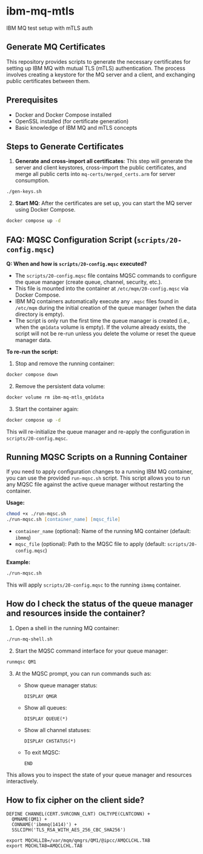 # ibm-mq-mtls
IBM MQ test setup with mTLS auth 


## Generate MQ Certificates
This repository provides scripts to generate the necessary certificates for setting up IBM MQ with mutual TLS (mTLS) authentication. The process involves creating a keystore for the MQ server and a client, and exchanging public certificates between them.

## Prerequisites
- Docker and Docker Compose installed
- OpenSSL installed (for certificate generation)
- Basic knowledge of IBM MQ and mTLS concepts

## Steps to Generate Certificates
1. **Generate and cross-import all certificates**: This step will generate the server and client keystores, cross-import the public certificates, and merge all public certs into `mq-certs/merged_certs.arm` for server consumption.

```bash
./gen-keys.sh
```

2. **Start MQ**: After the certificates are set up, you can start the MQ server using Docker Compose.

```bash
docker compose up -d
```

## FAQ: MQSC Configuration Script (`scripts/20-config.mqsc`)

**Q: When and how is `scripts/20-config.mqsc` executed?**

- The `scripts/20-config.mqsc` file contains MQSC commands to configure the queue manager (create queue, channel, security, etc.).
- This file is mounted into the container at `/etc/mqm/20-config.mqsc` via Docker Compose.
- IBM MQ containers automatically execute any `.mqsc` files found in `/etc/mqm` during the initial creation of the queue manager (when the data directory is empty).
- The script is only run the first time the queue manager is created (i.e., when the `qm1data` volume is empty). If the volume already exists, the script will not be re-run unless you delete the volume or reset the queue manager data.

**To re-run the script:**
1. Stop and remove the running container:

```bash
docker compose down
```
2. Remove the persistent data volume:

```bash
docker volume rm ibm-mq-mtls_qm1data
```
3. Start the container again:

```bash
docker compose up -d
```
This will re-initialize the queue manager and re-apply the configuration in `scripts/20-config.mqsc`.

## Running MQSC Scripts on a Running Container

If you need to apply configuration changes to a running IBM MQ container, you can use the provided `run-mqsc.sh` script. This script allows you to run any MQSC file against the active queue manager without restarting the container.

**Usage:**

```zsh
chmod +x ./run-mqsc.sh
./run-mqsc.sh [container_name] [mqsc_file]
```
- `container_name` (optional): Name of the running MQ container (default: `ibmmq`)
- `mqsc_file` (optional): Path to the MQSC file to apply (default: `scripts/20-config.mqsc`)

**Example:**

```zsh
./run-mqsc.sh
```

This will apply `scripts/20-config.mqsc` to the running `ibmmq` container.

## How do I check the status of the queue manager and resources inside the container?

1. Open a shell in the running MQ container:

```zsh
./run-mq-shell.sh
```
2. Start the MQSC command interface for your queue manager:

```zsh
runmqsc QM1
```

3. At the MQSC prompt, you can run commands such as:

   - Show queue manager status:
     ```
     DISPLAY QMGR
     ```
   - Show all queues:
     ```
     DISPLAY QUEUE(*)
     ```
   - Show all channel statuses:
     ```
     DISPLAY CHSTATUS(*)
     ```
   - To exit MQSC:
     ```
     END
     ```

This allows you to inspect the state of your queue manager and resources interactively.

## How to fix cipher on the client side?

```
DEFINE CHANNEL(CERT.SVRCONN_CLNT) CHLTYPE(CLNTCONN) +
  QMNAME(QM1) +
  CONNAME('ibmmq(1414)') +
  SSLCIPH('TLS_RSA_WITH_AES_256_CBC_SHA256')
```

```
export MQCHLLIB=/var/mqm/qmgrs/QM1/@ipcc/AMQCLCHL.TAB
export MQCHLTAB=AMQCLCHL.TAB
```